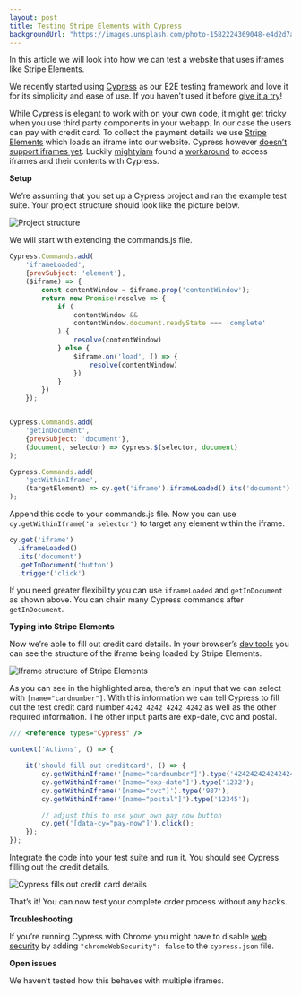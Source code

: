 ```yaml
---
layout: post
title: Testing Stripe Elements with Cypress
backgroundUrl: "https://images.unsplash.com/photo-1582224369048-e4d2d7a6ba30?ixlib=rb-1.2.1&ixid=eyJhcHBfaWQiOjEyMDd9&auto=format&fit=crop&q=80"
---
```


In this article we will look into how we can test a website that uses iframes like Stripe Elements.

We recently started using [Cypress](https://www.cypress.io/) as our E2E testing framework and love it for its simplicity and ease of use. If you haven’t used it before [give it a try](https://www.cypress.io/)!

While Cypress is elegant to work with on your own code, it might get tricky when you use third party components in your webapp. In our case the users can pay with credit card. To collect the payment details we use [Stripe Elements](https://stripe.com/docs/web/setup) which loads an iframe into our website. Cypress however [doesn’t support iframes yet](https://docs.cypress.io/guides/references/known-issues.html#Iframes). Luckily [mightyiam](https://github.com/mightyiam) found a [workaround](https://github.com/cypress-io/cypress/issues/136#issuecomment-525994895) to access iframes and their contents with Cypress.

**Setup**

We’re assuming that you set up a Cypress project and ran the example test suite. Your project structure should look like the picture below.

![Project structure](https://bahr.dev/pictures/stripe-elements-1.png)

We will start with extending the commands.js file.

```js
Cypress.Commands.add(
    'iframeLoaded',
    {prevSubject: 'element'},
    ($iframe) => {
        const contentWindow = $iframe.prop('contentWindow');
        return new Promise(resolve => {
            if (
                contentWindow &&
                contentWindow.document.readyState === 'complete'
            ) {
                resolve(contentWindow)
            } else {
                $iframe.on('load', () => {
                    resolve(contentWindow)
                })
            }
        })
    });


Cypress.Commands.add(
    'getInDocument',
    {prevSubject: 'document'},
    (document, selector) => Cypress.$(selector, document)
);

Cypress.Commands.add(
    'getWithinIframe',
    (targetElement) => cy.get('iframe').iframeLoaded().its('document').getInDocument(targetElement)
);
```

Append this code to your commands.js file. Now you can use `cy.getWithinIframe('a selector')` to target any element within the iframe.

```js
cy.get('iframe')
  .iframeLoaded()
  .its('document')
  .getInDocument('button')
  .trigger('click')
```

If you need greater flexibility you can use `iframeLoaded` and `getInDocument` as shown above. You can chain many Cypress commands after `getInDocument`.

**Typing into Stripe Elements**

Now we’re able to fill out credit card details. In your browser’s [dev tools](https://developers.google.com/web/tools/chrome-devtools/) you can see the structure of the iframe being loaded by Stripe Elements.

![Iframe structure of Stripe Elements](https://bahr.dev/pictures/stripe-elements-2.png)

As you can see in the highlighted area, there’s an input that we can select with `[name="cardnumber"]`. With this information we can tell Cypress to fill out the test credit card number `4242 4242 4242 4242` as well as the other required information. The other input parts are exp-date, cvc and postal.


```js
/// <reference types="Cypress" />

context('Actions', () => {

    it('should fill out creditcard', () => {
        cy.getWithinIframe('[name="cardnumber"]').type('4242424242424242');
        cy.getWithinIframe('[name="exp-date"]').type('1232');
        cy.getWithinIframe('[name="cvc"]').type('987');
        cy.getWithinIframe('[name="postal"]').type('12345');

        // adjust this to use your own pay now button
        cy.get('[data-cy="pay-now"]').click();
    });
});
```

Integrate the code into your test suite and run it. You should see Cypress filling out the credit details.

![Cypress fills out credit card details](https://bahr.dev/pictures/stripe-elements-3.gif)

That’s it! You can now test your complete order process without any hacks.

**Troubleshooting**

If you’re running Cypress with Chrome you might have to disable [web security](https://docs.cypress.io/guides/guides/web-security.html#Limitations) by adding `"chromeWebSecurity": false` to the `cypress.json` file.

**Open issues**

We haven’t tested how this behaves with multiple iframes.
